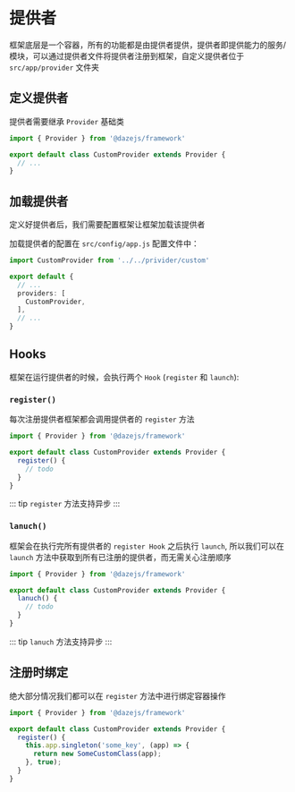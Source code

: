 # 提供者

框架底层是一个容器，所有的功能都是由提供者提供，提供者即提供能力的服务/模块，可以通过提供者文件将提供者注册到框架，自定义提供者位于 `src/app/provider` 文件夹

## 定义提供者

提供者需要继承 `Provider` 基础类

```ts
import { Provider } from '@dazejs/framework'

export default class CustomProvider extends Provider {
  // ...
}
```

## 加载提供者

定义好提供者后，我们需要配置框架让框架加载该提供者

加载提供者的配置在 `src/config/app.js` 配置文件中：

```ts
import CustomProvider from '../../privider/custom'

export default {
  // ...
  providers: [
    CustomProvider, 
  ],
  // ...
}
```

## Hooks

框架在运行提供者的时候，会执行两个 `Hook` (`register` 和 `launch`):

### `register()`

每次注册提供者框架都会调用提供者的 `register` 方法

```ts
import { Provider } from '@dazejs/framework'

export default class CustomProvider extends Provider {
  register() {
    // todo
  }
}

```

::: tip
`register` 方法支持异步
:::

### `lanuch()`

框架会在执行完所有提供者的 `register Hook` 之后执行 `launch`, 所以我们可以在 `launch` 方法中获取到所有已注册的提供者，而无需关心注册顺序


```ts
import { Provider } from '@dazejs/framework'

export default class CustomProvider extends Provider {
  lanuch() {
    // todo
  }
}
```
::: tip
`lanuch` 方法支持异步
:::

## 注册时绑定

绝大部分情况我们都可以在 `register` 方法中进行绑定容器操作

```ts
import { Provider } from '@dazejs/framework'

export default class CustomProvider extends Provider {
  register() {
    this.app.singleton('some_key', (app) => {
      return new SomeCustomClass(app);
    }, true);
  }
}
```


